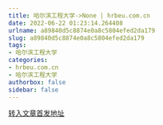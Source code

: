 ```yaml
---
title: 哈尔滨工程大学->None | hrbeu.com.cn
date: 2022-06-22 01:23:14.264408
urlname: a89840d5c8874e0a8c5804efed2da179
slug: a89840d5c8874e0a8c5804efed2da179
tags: 
- 哈尔滨工程大学
categories:
- hrbeu.com.cn
- 哈尔滨工程大学
authorbox: false
sidebar: false
---
```





[转入文章首发地址](http://epaper.hljnews.cn/shb/pc/layout/202206/21/node_07.html)
